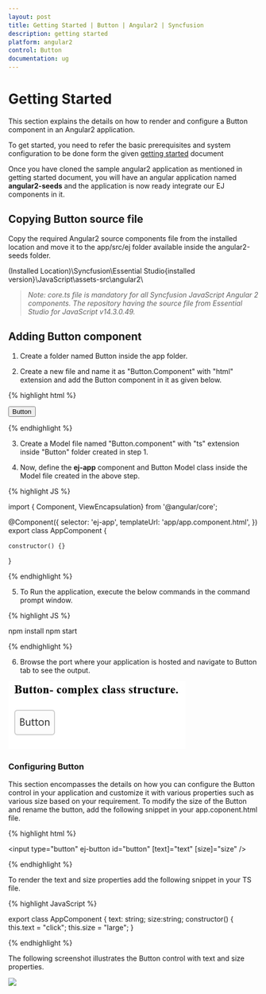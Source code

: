 ```yaml
---
layout: post
title: Getting Started | Button | Angular2 | Syncfusion
description: getting started
platform: angular2
control: Button
documentation: ug
---
```


# Getting Started

This section explains the details on how to render and configure a Button component in an Angular2 application.

To get started, you need to refer the basic prerequisites and system configuration to be done form the given [getting started](https://help.syncfusion.com/angular2/overview) document

Once you have cloned the sample angular2 application as mentioned in getting started document, you will have an angular application named **angular2-seeds** and the application is now ready integrate our EJ components in it. 

## Copying Button source file

Copy the required Angular2 source components file from the installed location and move it to the app/src/ej folder available inside the angular2-seeds folder.

(Installed Location)\Syncfusion\Essential Studio\{installed version}\JavaScript\assets-src\angular2\ 

> _Note:_ _core.ts file is mandatory for all Syncfusion JavaScript Angular 2 components. The repository having the source file from Essential Studio for JavaScript v14.3.0.49._

## Adding Button component

1. Create a folder named Button inside the app folder.

2. Create a new file and name it as "Button.Component" with "html" extension and add the Button component in it as given below. 

{% highlight html %}

<input type="button" ej-button id="button" value="Button" />

{% endhighlight %} 

3. Create a Model file named "Button.component" with "ts" extension inside "Button" folder created in step 1.

4. Now, define the **ej-app** component and Button Model class inside the Model file created in the above step.

{% highlight JS %}

import { Component, ViewEncapsulation} from '@angular/core';

@Component({
    selector: 'ej-app',
    templateUrl: 'app/app.component.html',
})
export class AppComponent {

    constructor() {}
}

{% endhighlight %}

5. To Run the application, execute the below commands in the command prompt window. 

{% highlight JS %}

npm install
npm start 

{% endhighlight %}

6. Browse the port where your application is hosted and navigate to Button tab to see the output. 

![](Getting-Started_images/default.png)

### Configuring Button

This section encompasses the details on how you can configure the Button control in your application and customize it with various properties such as various size based on your requirement.
To modify the size of the Button and rename the button, add the following snippet in your app.coponent.html file.

{% highlight html %}

<input type="button" ej-button id="button" [text]="text" [size]="size" />

{% endhighlight %}

To render the text and size properties add the following snippet in your TS file.

{% highlight JavaScript %}

export class AppComponent {
    text: string;
    size:string;
    constructor() {
        this.text = "click";
        this.size = "large";
    }

{% endhighlight %}

The following screenshot illustrates the Button control with text and size properties.

![](!Getting-Started_images/configure.png)